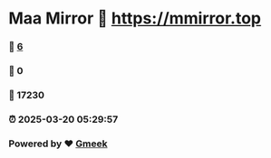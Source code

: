 # Maa Mirror :link: https://mmirror.top 
### :page_facing_up: [6](https://mmirror.top/tag.html) 
### :speech_balloon: 0 
### :hibiscus: 17230 
### :alarm_clock: 2025-03-20 05:29:57 
### Powered by :heart: [Gmeek](https://github.com/Meekdai/Gmeek)
